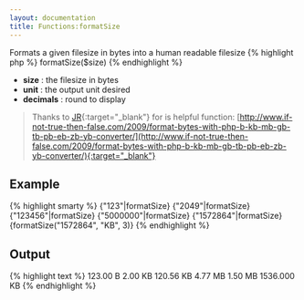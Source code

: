 ```yaml
---
layout: documentation
title: Functions:formatSize
---
```


Formats a given filesize in bytes into a human readable filesize
{% highlight php %}
formatSize($size)
{% endhighlight %}

* **size** : the filesize in bytes
* **unit** : the output unit desired
* **decimals** : round to display

> Thanks to [JR](http://www.if-not-true-then-false.com/author/juissi/){:target="_blank"} for is helpful function: [http://www.if-not-true-then-false.com/2009/format-bytes-with-php-b-kb-mb-gb-tb-pb-eb-zb-yb-converter/](http://www.if-not-true-then-false.com/2009/format-bytes-with-php-b-kb-mb-gb-tb-pb-eb-zb-yb-converter/){:target="_blank"}

## Example
{% highlight smarty %}
{"123"|formatSize}
{"2049"|formatSize}
{"123456"|formatSize}
{"5000000"|formatSize}
{"1572864"|formatSize}
{formatSize("1572864", "KB", 3)}
{% endhighlight %}

## Output
{% highlight text %}
123.00 B
2.00 KB
120.56 KB
4.77 MB
1.50 MB
1536.000 KB
{% endhighlight %}